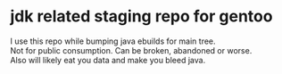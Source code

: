 # jdk related staging repo for gentoo

I use this repo while bumping java ebuilds for main tree.  
Not for public consumption. Can be broken, abandoned or worse.  
Also will likely eat you data and make you bleed java.
